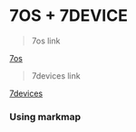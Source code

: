 # 7OS + 7DEVICE

> 7os link

[7os](./7os.html)

> 7devices link

[7devices](./7devices.html)

### Using markmap

